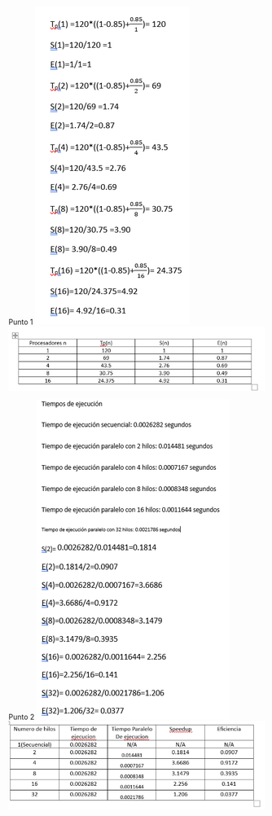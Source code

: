 Punto 1 
![img.png](img.png)
![img_1.png](img_1.png)

Punto 2
![img_2.png](img_2.png)
![img_3.png](img_3.png)